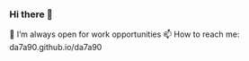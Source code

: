 ### Hi there 👋
🔭 I’m always open for work opportunities
📫 How to reach me: da7a90.github.io/da7a90

